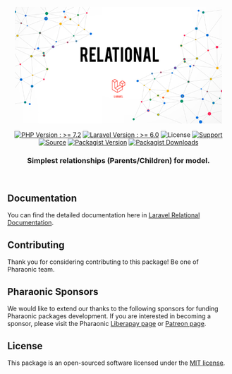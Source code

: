 <p align="center"><a href="https://pharaonic.io" target="_blank"><img src="https://raw.githubusercontent.com/Pharaonic/logos/main/relational.jpg" width="470"></a></p>

<p align="center">
  <a href="https://php.net" target="_blank"><img src="https://img.shields.io/static/v1?label=PHP&message=%3E=7.2&color=blue&style=flat-square" alt="PHP Version : >= 7.2"></a>
  <a href="https://laravel.com" target="_blank"><img src="https://img.shields.io/static/v1?label=Laravel&message=%3E=6.0&color=F05340&style=flat-square" alt="Laravel Version : >= 6.0"></a>
  <img src="https://img.shields.io/static/v1?label=License&message=MIT&color=brightgreen&style=flat-square" alt="License">
  <a href="https://liberapay.com/Pharaonic" target="_blank"><img src="https://img.shields.io/liberapay/receives/Pharaonic?color=gold&label=Support&style=flat-square" alt="Support"></a>
  <br>
  <a href="https://github.com/Pharaonic/laravel-relational" target="_blank"><img src="https://img.shields.io/static/v1?label=Packagist&message=pharaonic/laravel-relational&color=blue&logo=packagist&logoColor=white" alt="Source"></a>
  <a href="https://packagist.org/packages/pharaonic/laravel-relational" target="_blank"><img src="https://poser.pugx.org/pharaonic/laravel-relational/v" alt="Packagist Version"></a>
  <a href="https://packagist.org/packages/pharaonic/laravel-relational" target="_blank"><img src="https://poser.pugx.org/pharaonic/laravel-relational/downloads" alt="Packagist Downloads"></a>
</p>

<h3 align="center">Simplest relationships (Parents/Children) for model.</h3>
<br>

## Documentation

You can find the detailed documentation here in [Laravel Relational Documentation](https://pharaonic.io/package/2-laravel/3-relational).

## Contributing

Thank you for considering contributing to this package! Be one of Pharaonic team.

## Pharaonic Sponsors

We would like to extend our thanks to the following sponsors for funding Pharaonic packages development. If you are interested in becoming a sponsor, please visit the Pharaonic [Liberapay page](https://en.liberapay.com/Pharaonic) or [Patreon page](https://patreon.com/Pharaonic).

## License

This package is an open-sourced software licensed under the [MIT license](https://opensource.org/licenses/MIT).
